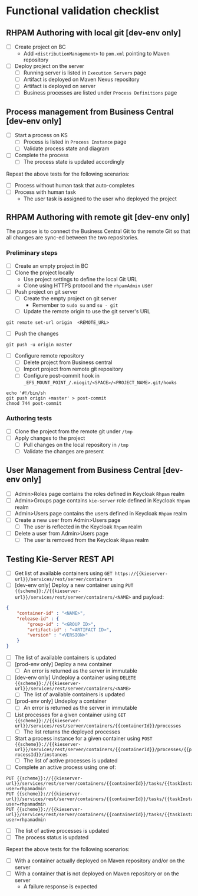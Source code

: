 # Functional validation checklist

## RHPAM Authoring with local git [dev-env only]
- [ ] Create project on BC
  - Add `<distributionManagement>` to `pom.xml` pointing to Maven repository
- [ ] Deploy project on the server
  - [ ] Running server is listed in `Execution Servers` page
  - [ ] Artifact is deployed on Maven Nexus repository
  - [ ] Artifact is deployed on server
  - [ ] Business processes are listed under `Process Definitions` page

## Process management from Business Central [dev-env only]
- [ ] Start a process on KS
  - [ ] Process is listed in `Process Instance` page
  - [ ] Validate process state and diagram
- [ ] Complete the process
  - [ ] The process state is updated accordingly

Repeat the above tests for the following scenarios:
- [ ] Process without human task that auto-completes
- [ ] Process with human task
  - The user task is assigned to the user who deployed the project

## RHPAM Authoring with remote git [dev-env only]
The purpose is to connect the Business Central Git to the remote Git
so that all changes are sync-ed between the two repositories.

### Preliminary steps
- [ ] Create an empty project in BC
- [ ] Clone the project locally
  - Use project settings to define the local Git URL
  - Clone using HTTPS protocol and the `rhpamAdmin` user
- [ ] Push project on git server
  - [ ] Create the empty project on git server
    - Remember to `sudo su` and `su - git`
  - [ ] Update the remote origin to use the git server's URL
```shell
git remote set-url origin  <REMOTE_URL> 
```
- [ ] Push the changes
```shell
git push -u origin master
```
- [ ] Configure remote repository
  - [ ] Delete project from Business central
  - [ ] Import project from remote git repository
  - [ ] Configure post-commit hook in `_EFS_MOUNT_POINT_/.niogit/<SPACE>/<PROJECT_NAME>.git/hooks`
```shell
echo '#!/bin/sh
git push origin +master' > post-commit
chmod 744 post-commit
```
### Authoring tests
- [ ] Clone the project from the remote git under `/tmp`
- [ ] Apply changes to the project
  - [ ] Pull changes on the local repository in `/tmp`
  - [ ] Validate the changes are present

## User Management from Business Central [dev-env only]
- [ ] Admin>Roles page contains the roles defined in Keycloak `Rhpam` realm
- [ ] Admin>Groups page contains `kie-server` role defined in Keycloak `Rhpam` realm
- [ ] Admin>Users page contains the users defined in Keycloak `Rhpam` realm
- [ ] Create a new user from Admin>Users page
  - [ ] The user is reflected in the Keycloak `Rhpam` realm
- [ ] Delete a user from Admin>Users page
  - [ ] The user is removed from the Keycloak `Rhpam` realm

## Testing Kie-Server REST API
- [ ] Get list of available containers using `GET https://{{kieserver-url}}/services/rest/server/containers`
- [ ] [dev-env only] Deploy a new container using
`PUT {{scheme}}://{{kieserver-url}}/services/rest/server/containers/<NAME>` and payload:
```json
{
    "container-id" : "<NAME>",
    "release-id" : {
        "group-id" : "<GROUP ID>",
        "artifact-id" : "<ARTIFACT ID>",
        "version" : "<VERSION>"
    }
}
```
  - [ ] The list of available containers is updated
- [ ] [prod-env only] Deploy a new container
  - [ ] An error is returned as the server in immutable 
- [ ] [dev-env only] Undeploy a container using `DELETE {{scheme}}://{{kieserver-url}}/services/rest/server/containers/<NAME>`
  - [ ] The list of available containers is updated   
- [ ] [prod-env only] Undeploy a container
  - [ ] An error is returned as the server in immutable
- [ ] List processes for a given container using 
`GET {{scheme}}://{{kieserver-url}}/services/rest/server/containers/{{containerId}}/processes`
  - [ ] The list returns the deployed processes
- [ ] Start a process instance for a given container using 
`POST {{scheme}}://{{kieserver-url}}/services/rest/server/containers/{{containerId}}/processes/{{processId}}/instances`
  - [ ] The list of active processes is updated
- [ ] Complete an active process using one of:
```shell
PUT {{scheme}}://{{kieserver-url}}/services/rest/server/containers/{{containerId}}/tasks/{{taskInstanceId}}/states/started?user=rhpamadmin
PUT {{scheme}}://{{kieserver-url}}/services/rest/server/containers/{{containerId}}/tasks/{{taskInstanceId}}/states/completed?user=rhpamadmin
PUT {{scheme}}://{{kieserver-url}}/services/rest/server/containers/{{containerId}}/tasks/{{taskInstanceId}}/states/skipped?user=rhpamadmin
```
  - [ ] The list of active processes is updated
  - [ ] The process status is updated

Repeat the above tests for the following scenarios:
- [ ] With a container actually deployed on Maven repository and/or on the server
- [ ] With a container that is not deployed on Maven repository or on the server
  - A failure response is expected
